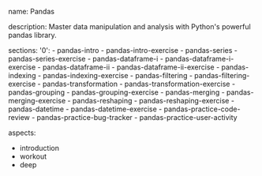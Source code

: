 name: Pandas

description: Master data manipulation and analysis with Python's powerful pandas library.

sections:
  '0':
    - pandas-intro
    - pandas-intro-exercise
    - pandas-series
    - pandas-series-exercise
    - pandas-dataframe-i
    - pandas-dataframe-i-exercise
    - pandas-dataframe-ii
    - pandas-dataframe-ii-exercise
    - pandas-indexing
    - pandas-indexing-exercise
    - pandas-filtering
    - pandas-filtering-exercise
    - pandas-transformation
    - pandas-transformation-exercise
    - pandas-grouping
    - pandas-grouping-exercise
    - pandas-merging
    - pandas-merging-exercise
    - pandas-reshaping
    - pandas-reshaping-exercise
    - pandas-datetime
    - pandas-datetime-exercise
    - pandas-practice-code-review
    - pandas-practice-bug-tracker
    - pandas-practice-user-activity

aspects:
  - introduction
  - workout
  - deep 
